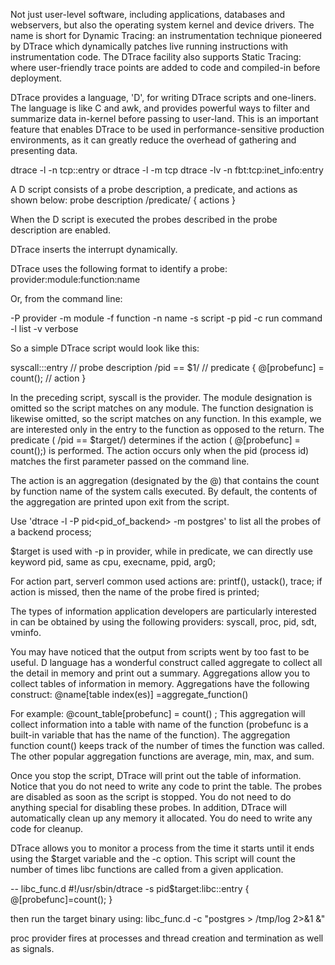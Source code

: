 Not just user-level software, including applications, databases and webservers,
but also the operating system kernel and device drivers. The name is short for
Dynamic Tracing: an instrumentation technique pioneered by DTrace which dynamically
patches live running instructions with instrumentation code. The DTrace facility
also supports Static Tracing: where user-friendly trace points are added to code
and compiled-in before deployment.

DTrace provides a language, 'D', for writing DTrace scripts and one-liners. The
language is like C and awk, and provides powerful ways to filter and summarize data
in-kernel before passing to user-land. This is an important feature that enables
DTrace to be used in performance-sensitive production environments, as it can
greatly reduce the overhead of gathering and presenting data.

dtrace -l -n tcp::entry or dtrace -l -m tcp
dtrace -lv -n fbt:tcp:inet_info:entry

A D script consists of a probe description, a predicate, and actions as shown
below:
probe description
/predicate/
{
	actions
}

When the D script is executed the probes described in the probe description are
enabled.

DTrace inserts the interrupt dynamically.

DTrace uses the following format to identify a probe:
provider:module:function:name

Or, from the command line:

-P     provider
-m     module
-f     function
-n     name 
-s     script
-p     pid
-c     run command
-l     list
-v     verbose

So a simple DTrace script would look like this:

syscall:::entry                     // probe description
/pid == $1/                        // predicate
{
	@[probefunc] = count();    // action
}
 
In the preceding script, syscall is the provider. The module designation is
omitted so the script matches on any module. The function designation is
likewise omitted, so the script matches on any function. In this example, we are
interested only in the entry to the function as opposed to the return. The
predicate ( /pid == $target/) determines if the action ( @[probefunc] = count();) is
performed. The action occurs only when the pid (process id) matches the first parameter
passed on the command line.

The action is an aggregation (designated by the @) that contains the count by
function name of the system calls executed. By default, the contents of the
aggregation are printed upon exit from the script.

Use 'dtrace -l -P pid<pid_of_backend> -m postgres' to list all the probes of a
backend process;

$target is used with -p <PID> in provider, while in predicate, we can directly
use keyword pid, same as cpu, execname, ppid, arg0;

For action part, serverl common used actions are: printf(), ustack(), trace; if
action is missed, then the name of the probe fired is printed;

The types of information application developers are particularly interested in
can be obtained by using the following providers: syscall, proc, pid, sdt,
vminfo.

You may have noticed that the output from scripts went by too fast to be useful.
D language has a wonderful construct called aggregate to collect all the detail in
memory and print out a summary. Aggregations allow you to collect tables of information
in memory. Aggregations have the following construct:
@name[table index(es)] =aggregate_function()

For example:
@count_table[probefunc] = count() ;
This aggregation will collect information into a table with name of the function
(probefunc is a built-in variable that has the name of the function). The aggregation
function count() keeps track of the number of times the function was called. The other
popular aggregation functions are average, min, max, and sum.

Once you stop the script, DTrace will print out the table of information. Notice that
you do not need to write any code to print the table. The probes are disabled as soon
as the script is stopped. You do not need to do anything special for disabling these
probes. In addition, DTrace will automatically clean up any memory it allocated.
You do need to write any code for cleanup.

DTrace allows you to monitor a process from the time it starts until it ends using the
$target variable and the -c option. This script will count the number of times libc
functions are called from a given application.

-- libc_func.d
#!/usr/sbin/dtrace -s
pid$target:libc::entry
{
	@[probefunc]=count();
}

then run the target binary using:
libc_func.d -c "postgres > /tmp/log 2>&1 &"

proc provider fires at processes and thread creation and termination as well as signals.
